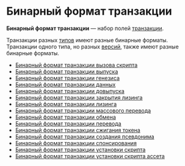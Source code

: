 # Бинарный формат транзакции

**Бинарный формат транзакции** — набор полей [транзакции](/ru/blockchain/transaction).

Транзакции разных [типов](/ru/blockchain/transaction-type) имеют разные бинарные форматы. Транзакции одного типа, но разных [версий](/ru/blockchain/transaction/transaction-version), также имеют разные бинарные форматы.

* [Бинарный формат транзакции вызова скрипта](/ru/blockchain/binary-format/transaction-binary-format/invoke-script-transaction-binary-format)
* [Бинарный формат транзакции выпуска](/ru/blockchain/binary-format/transaction-binary-format/issue-transaction-binary-format)
* [Бинарный формат транзакции генезиса](/ru/blockchain/binary-format/transaction-binary-format/genesis-transaction-binary-format)
* [Бинарный формат транзакции данных](/ru/blockchain/binary-format/transaction-binary-format/data-transaction-binary-format)
* [Бинарный формат транзакции довыпуска](/ru/blockchain/binary-format/transaction-binary-format/reissue-transaction-binary-format)
* [Бинарный формат транзакции закрытия лизинга](/ru/blockchain/binary-format/transaction-binary-format/lease-cancel-transaction-binary-format)
* [Бинарный формат транзакции лизинга](/ru/blockchain/binary-format/transaction-binary-format/lease-transaction-binary-format)
* [Бинарный формат транзакции массового перевода](/ru/blockchain/binary-format/transaction-binary-format/mass-transfer-transaction-binary-format)
* [Бинарный формат транзакции обмена](/ru/blockchain/binary-format/transaction-binary-format/exchange-transaction-binary-format)
* [Бинарный формат транзакции перевода](/ru/blockchain/binary-format/transaction-binary-format/transfer-transaction-binary-format)
* [Бинарный формат транзакции сжигания токена](/ru/blockchain/binary-format/transaction-binary-format/burn-transaction-binary-format)
* [Бинарный формат транзакции создания псевдонима](/ru/blockchain/binary-format/transaction-binary-format/create-alias-transaction-binary-format)
* [Бинарный формат транзакции спонсирования](/ru/blockchain/binary-format/transaction-binary-format/sponsor-fee-transaction-binary-format)
* [Бинарный формат транзакции установки скрипта](/ru/blockchain/binary-format/transaction-binary-format/set-script-transaction-binary-format)
* [Бинарный формат транзакции установки скрипта ассета](/ru/blockchain/binary-format/transaction-binary-format/set-asset-script-transaction-binary-format)
